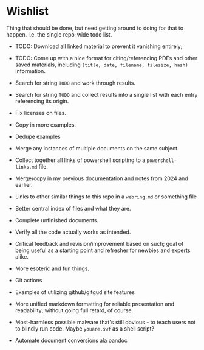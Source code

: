 # Wishlist
Thing that should be done, but need getting around to doing for that to happen.
i.e. the single repo-wide todo list.



* TODO: Download all linked material to prevent it vanishing entirely;
* TODO: Come up with a nice format for citing/referencing PDFs and other saved materials, including `(title, date, filename, filesize, hash)` information.


* Search for string `TODO` and work through results.
* Search for string `TODO` and collect results into a single list with each entry referencing its origin.

* Fix licenses on files.
* Copy in more examples.
* Dedupe examples
* Merge any instances of multiple documents on the same subject.
* Collect together all links of powershell scripting to a `powershell-links.md` file.

* Merge/copy in my previous documentation and notes from 2024 and earlier.
* Links to other similar things to this repo in a `webring.md` or something file
* Better central index of files and what they are.
* Complete unfinished documents.
* Verify all the code actually works as intended.
* Critical feedback and revision/improvement based on such; goal of being useful as a starting point and refresher for newbies and experts alike.
* More esoteric and fun things.
* Git actions
* Examples of utilizing github/gitgud site features
* More unified markdown formatting for reliable presentation and readability; without going full retard, of course.
* Most-harmless possible malware that's still obvious - to teach users not to blindly run code. Maybe `youare.swf` as a shell script?
* Automate document conversions ala pandoc
